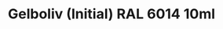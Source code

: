 ---
layout: product
title: "Gelboliv (Initial)  RAL 6014  10ml"
price: "330" 
desc: "Acrylic Laquer 10mL"
img_path: "/assets/img/RC086.webp"
brand: "AK "
available: false
special_offer: false
new: false
soon: false
cat: "020000"
subcat: "020200"
subsubcat: "020201"
sifra: "RC086"
popular: false
---
